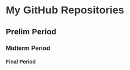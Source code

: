 <!DOCTYPE html>
<html lang="en">
<head>
  <meta charset="UTF-8">
  <meta name="viewport" content="width=device-width, initial-scale=1.0">
  <title>My GitHub Repositories</title>
  <style>
    body {
      font-family: Arial, sans-serif;
      margin: 20px;
    }
    h1 {
      color: #333;
    }
    ul {
      list-style-type: none;
      padding: 0;
    }
    li {
      margin-bottom: 10px;
    }
    a {
      text-decoration: none;
      color: #0366d6;
    }
  </style>
</head>
<body>
  <h1>My GitHub Repositories</h1>
  <ul id="repositories-list">
    <li>
      <h2>Prelim Period</h2>
      <ul id="prelim-repositories-list"></ul>
    </li>
    <li>
      <h3>Midterm Period</h3>
      <ul id="midterm-repositories-list"></ul>
    </li>
    <li>
      <h4>Final Period</h4>
      <ul id="final-repositories-list"></ul>
    </li>
  </ul>

  <script>
    const username = 'SpicyKalamares';

    const prelimRepositories = [
      'CPE232_HOA1',
      'CPE232_HOA2',
      'CPE232_HOA3',
      'CPE232_HOA4',
      'CPE232_HOA5'
    ];

    const midtermRepositories = [
      'CPE232_HOA6',
      'CPE232_HOA7',
      'CPE232_HOA8',
      'CPE232_HOA9',
      'CPE232_HOA10'
    ];

    const finalRepositories = [
      'CPE232_HOA11',
      'CPE232_HOA12',
      'CPE232_HOA13',
      'CPE232_HOA14',
      'CPE232_HOA15'
    ];

    // Display the specified repositories for Prelim Period
    const prelimRepositoriesList = document.getElementById('prelim-repositories-list');
    const prelimRepositoriesList = document.getElementById('midterm-repositories-list');
    const prelimRepositoriesList = document.getElementById('final-repositories-list');

    prelimRepositories.forEach(repoName => {
      const listItem = document.createElement('li');
      const link = document.createElement('a');

      link.href = `https://github.com/${username}/${repoName}`;
      link.textContent = repoName;

      listItem.appendChild(link);
      prelimRepositoriesList.appendChild(listItem);
    });
  </script>
</body>
</html>
